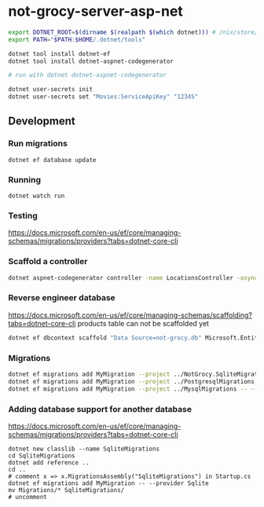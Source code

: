 # not-grocy-server-asp-net

```bash
export DOTNET_ROOT=$(dirname $(realpath $(which dotnet))) # /nix/store/iilqnmp2wq8xlk0d7bsvqi688w181g6n-dotnet-core-combined
export PATH="$PATH:$HOME/.dotnet/tools"

dotnet tool install dotnet-ef
dotnet tool install dotnet-aspnet-codegenerator

# run with dotnet dotnet-aspnet-codegenerator

dotnet user-secrets init
dotnet user-secrets set "Movies:ServiceApiKey" "12345"
```

## Development

### Run migrations

```
dotnet ef database update
```

### Running

```
dotnet watch run
```

### Testing

https://docs.microsoft.com/en-us/ef/core/managing-schemas/migrations/providers?tabs=dotnet-core-cli

### Scaffold a controller

```bash
dotnet aspnet-codegenerator controller -name LocationsController -async -api -m Location -dc LocationContext -outDir Controllers
```

### Reverse engineer database

https://docs.microsoft.com/en-us/ef/core/managing-schemas/scaffolding?tabs=dotnet-core-cli
products table can not be scaffolded yet
```bash
dotnet ef dbcontext scaffold "Data Source=not-grocy.db" Microsoft.EntityFrameworkCore.Sqlite --data-annotations --context NotGrocyContext --context-dir Data --output-dir Models --namespace NotGrocy.Models --context-namespace NotGrocy --force --table api_keys --table batteries --table battery_charge_cycles --table chores --table chores_log --table equipment --table locations --table meal_plan --table permission_hierarchy --table product_barcodes --table product_groups --table quantity_unit_conversions --table quantity_units --table recipes --table recipes_nestings --table recipes_pos --table sessions --table shopping_list --table shopping_lists --table shopping_locations --table stock --table stock_log --table task_categories --table tasks --table user_permissions --table user_settings --table userentities --table userfield_values --table userfields --table userobjects --table users
```

### Migrations

```bash
dotnet ef migrations add MyMigration --project ../NotGrocy.SqliteMigrations -- --provider Sqlite
dotnet ef migrations add MyMigration --project ../PostgresqlMigrations -- --provider Postgresql
dotnet ef migrations add MyMigration --project ../MysqlMigrations -- --provider Mysql
```

### Adding database support for another database

https://docs.microsoft.com/en-us/ef/core/managing-schemas/migrations/providers?tabs=dotnet-core-cli

```
dotnet new classlib --name SqliteMigrations
cd SqliteMigrations
dotnet add reference ..
cd ..
# comment x => x.MigrationsAssembly("SqliteMigrations") in Startup.cs
dotnet ef migrations add MyMigration -- --provider Sqlite
mv Migrations/* SqliteMigrations/
# uncomment
```